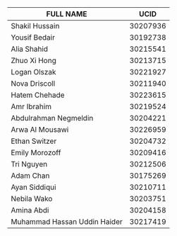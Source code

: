| FULL NAME                    | UCID     |
|------------------------------|----------|
| Shakil Hussain               | 30207936 |
| Yousif Bedair                | 30192738 |
| Alia Shahid                  | 30215541 |
| Zhuo Xi Hong                 | 30213715 |
| Logan Olszak                 | 30221927 |
| Nova Driscoll                | 30211940 |
| Hatem Chehade                | 30223615 |
| Amr Ibrahim                  | 30219524 |
| Abdulrahman Negmeldin        | 30204221 |
| Arwa Al Mousawi              | 30226959 |
| Ethan Switzer                | 30204732 |
| Emily Morozoff               | 30209416 |
| Tri Nguyen                   | 30212506 |
| Adam Chan                    | 30175269 |
| Ayan Siddiqui                | 30210711 |
| Nebila Wako                  | 30203751 |
| Amina Abdi                   | 30204158 |
| Muhammad Hassan Uddin Haider | 30217419 |